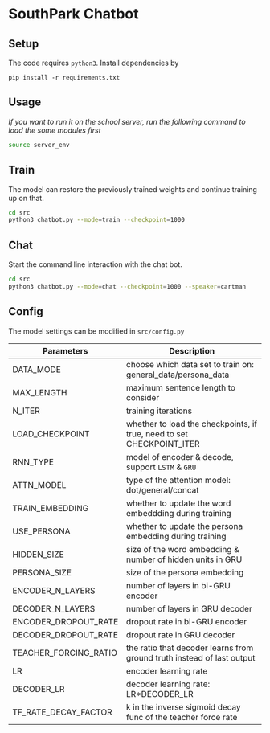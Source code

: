 # SouthPark Chatbot

## Setup

The code requires `python3`. Install dependencies by

```
pip install -r requirements.txt
```

## Usage

*If you want to run it on the school server, run the following command to load the some modules first*

```bash
source server_env
```

## Train

The model can restore the previously trained weights and continue training up on that.

```bash
cd src
python3 chatbot.py --mode=train --checkpoint=1000
```

## Chat

Start the command line interaction with the chat bot.

```bash
cd src
python3 chatbot.py --mode=chat --checkpoint=1000 --speaker=cartman
```

## Config

The model settings can be modified in `src/config.py`

Parameters | Description
-----|------
DATA_MODE | choose which data set to train on: general_data/persona_data
MAX_LENGTH | maximum sentence length to consider
N_ITER | training iterations
LOAD_CHECKPOINT | whether to load the checkpoints, if true, need to set CHECKPOINT_ITER
RNN_TYPE | model of encoder & decode, support `LSTM` & `GRU`
ATTN_MODEL | type of the attention model: dot/general/concat
TRAIN_EMBEDDING | whether to update the word embeddding during training
USE_PERSONA | whether to update the persona embedding during training
HIDDEN_SIZE | size of the word embedding & number of hidden units in GRU
PERSONA_SIZE | size of the persona embedding
ENCODER_N_LAYERS | number of layers in bi-GRU encoder
DECODER_N_LAYERS | number of layers in GRU decoder
ENCODER_DROPOUT_RATE | dropout rate in bi-GRU encoder
DECODER_DROPOUT_RATE | dropout rate in GRU decoder
TEACHER_FORCING_RATIO | the ratio that decoder learns from ground truth instead of last output
LR | encoder learning rate
DECODER_LR | decoder learning rate: LR*DECODER_LR
TF_RATE_DECAY_FACTOR | k in the inverse sigmoid decay func of the teacher force rate
